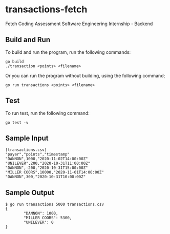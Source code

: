 # transactions-fetch
Fetch Coding Assessment Software Engineering Internship - Backend

## Build and Run
To build and run the program, run the following commands:
```
go build
./transaction <points> <filename>
```
Or you can run the program without building, using the following command;
```
go run transactions <points> <filename>
```

## Test
To run test, run the following command:
```
go test -v
```

## Sample Input
```
[transactions.csv]
"payer","points","timestamp"
"DANNON",1000,"2020-11-02T14:00:00Z"
"UNILEVER",200,"2020-10-31T11:00:00Z"
"DANNON",-200,"2020-10-31T15:00:00Z"
"MILLER COORS",10000,"2020-11-01T14:00:00Z"
"DANNON",300,"2020-10-31T10:00:00Z"
```

## Sample Output
```
$ go run transactions 5000 transactions.csv 
{
        "DANNON": 1000,
        "MILLER COORS": 5300,
        "UNILEVER": 0
}
```

